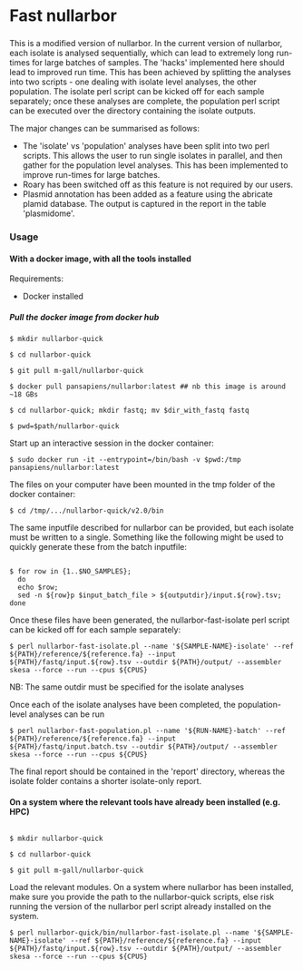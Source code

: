 # Fast nullarbor

### 

This is a modified version of nullarbor. In the current version of nullarbor, each isolate is analysed sequentially, which can lead to extremely long run-times for large batches of samples. The 'hacks' implemented here should lead to improved run time. This has been achieved by splitting the analyses into two scripts - one dealing with isolate level analyses, the other population. The isolate perl script can be kicked off for each sample separately; once these analyses are complete, the population perl script can be executed over the directory containing the isolate outputs.

The major changes can be summarised as follows:

- The 'isolate' vs 'population' analyses have been split into two perl scripts. This allows the user to run single isolates in parallel, and then gather for the population level analyses. This has been implemented to improve run-times for large batches.
- Roary has been switched off as this feature is not required by our users.
- Plasmid annotation has been added as a feature using the abricate plamid database. The output is captured in the report in the table 'plasmidome'. 


### Usage

#### With a docker image, with all the tools installed

Requirements:
- Docker installed

##### Pull the docker image from docker hub

```console
$ mkdir nullarbor-quick

$ cd nullarbor-quick

$ git pull m-gall/nullarbor-quick

$ docker pull pansapiens/nullarbor:latest ## nb this image is around ~18 GBs

$ cd nullarbor-quick; mkdir fastq; mv $dir_with_fastq fastq

$ pwd=$path/nullarbor-quick

```

Start up an interactive session in the docker container:

`$ sudo docker run -it --entrypoint=/bin/bash -v $pwd:/tmp pansapiens/nullarbor:latest`

The files on your computer have been mounted in the tmp folder of the docker container:

`$ cd /tmp/.../nullarbor-quick/v2.0/bin`

The same inputfile described for nullarbor can be provided, but each isolate must be written to a single. Something like the following might be used to quickly generate these from the batch inputfile:

```console

$ for row in {1..$NO_SAMPLES};
  do
  echo $row;
  sed -n ${row}p $input_batch_file > ${outputdir}/input.${row}.tsv;
done

```
Once these files have been generated, the nullarbor-fast-isolate perl script can be kicked off for each sample separately:

`$ perl nullarbor-fast-isolate.pl --name '${SAMPLE-NAME}-isolate' --ref ${PATH}/reference/${reference.fa} --input ${PATH}/fastq/input.${row}.tsv --outdir ${PATH}/output/ --assembler skesa --force --run --cpus ${CPUS}`

NB: The same outdir must be specified for the isolate analyses

Once each of the isolate analyses have been completed, the population-level analyses can be run

`$ perl nullarbor-fast-population.pl --name '${RUN-NAME}-batch' --ref ${PATH}/reference/${reference.fa} --input ${PATH}/fastq/input.batch.tsv --outdir ${PATH}/output/ --assembler skesa --force --run --cpus ${CPUS}`

The final report should be contained in the 'report' directory, whereas the isolate folder contains a shorter isolate-only report.

#### On a system where the relevant tools have already been installed (e.g. HPC)

```console

$ mkdir nullarbor-quick

$ cd nullarbor-quick

$ git pull m-gall/nullarbor-quick

```

Load the relevant modules. On a system where nullarbor has been installed, make sure you provide the path to the nullarbor-quick scripts, else risk running the version of the nullarbor perl script already installed on the system.

`$ perl nullarbor-quick/bin/nullarbor-fast-isolate.pl --name '${SAMPLE-NAME}-isolate' --ref ${PATH}/reference/${reference.fa} --input ${PATH}/fastq/input.${row}.tsv --outdir ${PATH}/output/ --assembler skesa --force --run --cpus ${CPUS}`

